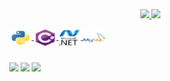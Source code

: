 ## 
<div align="center">
  <a href="https://github.com/Janp3">
  <img height="180em" src="https://github-readme-stats.vercel.app/api?username=Janp3&show_icons=true&theme=Midnight&include_all_commits=true&count_private=true"/>
  <img height="180em" src="https://github-readme-stats.vercel.app/api/top-langs/?username=Janp3&layout=compact&langs_count=7&theme=Midnight"/>
</div>
<div style="display: inline_block"><br>
  <img align="center" alt="Janp3-Python" height="30" width="40" src="https://raw.githubusercontent.com/devicons/devicon/master/icons/python/python-original.svg">
  <img align="center" alt="Janp3-Csharp" height="30" width="40" src="https://raw.githubusercontent.com/devicons/devicon/master/icons/csharp/csharp-original.svg">
  <img align="center" alt="Janp3-Csharp" height="30" width="40" src= "https://raw.githubusercontent.com/devicons/devicon/master/icons/dot-net/dot-net-original-wordmark.svg">
  <img align="center" alt="Janp3-Csharp" height="30" width="40" src= "https://raw.githubusercontent.com/devicons/devicon/master/icons/mysql/mysql-original-wordmark.svg">
     <img align="right" alt="" height="150" style="border-radius:50px;"> 
</div>
  
  ##
 
<div> 
  <a href="https://www.instagram.com/jean_ska/" target="_blank"><img src="https://img.shields.io/badge/-Instagram-%23E4405F?style=for-the-badge&logo=instagram&logoColor=white" target="_blank"></a>
</a> 
  <a href = "mailto:jean.c.drawing@gmail.com"><img src="https://img.shields.io/badge/-Gmail-%23333?style=for-the-badge&logo=gmail&logoColor=white" target="_blank"></a>
 <a href="https://www.linkedin.com/in/jean-costa-goncalves" target="_blank"><img src="https://img.shields.io/badge/-LinkedIn-%230077B5?style=for-the-badge&logo=linkedin&logoColor=white" target="_blank"></a> 
 
</div>
